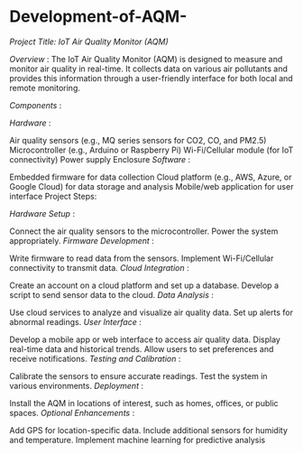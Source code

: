 # Development-of-AQM-
*Project Title: IoT Air Quality Monitor (AQM)* 

 *Overview* :
The IoT Air Quality Monitor (AQM) is designed to measure and monitor air quality in real-time. It collects data on various air pollutants and provides this information through a user-friendly interface for both local and remote monitoring.

 *Components* :

 *Hardware* :

Air quality sensors (e.g., MQ series sensors for CO2, CO, and PM2.5)
Microcontroller (e.g., Arduino or Raspberry Pi)
Wi-Fi/Cellular module (for IoT connectivity)
Power supply
Enclosure
 *Software* :

Embedded firmware for data collection
Cloud platform (e.g., AWS, Azure, or Google Cloud) for data storage and analysis
Mobile/web application for user interface
Project Steps:

 *Hardware Setup* :

Connect the air quality sensors to the microcontroller.
Power the system appropriately.
 *Firmware Development* :

Write firmware to read data from the sensors.
Implement Wi-Fi/Cellular connectivity to transmit data.
 *Cloud Integration* :

Create an account on a cloud platform and set up a database.
Develop a script to send sensor data to the cloud.
 *Data Analysis* :

Use cloud services to analyze and visualize air quality data.
Set up alerts for abnormal readings.
 *User Interface* :

Develop a mobile app or web interface to access air quality data.
Display real-time data and historical trends.
Allow users to set preferences and receive notifications.
 *Testing and Calibration* :

Calibrate the sensors to ensure accurate readings.
Test the system in various environments.
 *Deployment* :

Install the AQM in locations of interest, such as homes, offices, or public spaces.
 *Optional Enhancements* :

Add GPS for location-specific data.
Include additional sensors for humidity and temperature.
Implement machine learning for predictive analysis
